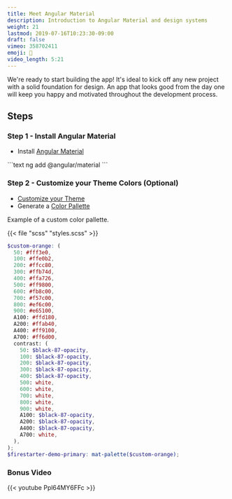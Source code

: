 ```yaml
---
title: Meet Angular Material
description: Introduction to Angular Material and design systems
weight: 21
lastmod: 2019-07-16T10:23:30-09:00
draft: false
vimeo: 358702411
emoji: 🎨
video_length: 5:21
---
```


We're ready to start building the app! It's ideal to kick off any new project with a solid foundation for design. An app that looks good from the day one will keep you happy and motivated throughout the development process.

## Steps

### Step 1 - Install Angular Material

- Install [Angular Material](https://material.angular.io/)

<File name="command line">
  <Terminal />
</File>
```text
ng add @angular/material
```

### Step 2 - Customize your Theme Colors (Optional)

- [Customize your Theme](https://material.angular.io/guide/theming)
- Generate a [Color Pallette](http://mcg.mbitson.com/#!?mcgpalette0=%233f51b5)

Example of a custom color pallette.

{{< file "scss" "styles.scss" >}}

```scss
$custom-orange: (
  50: #fff3e0,
  100: #ffe0b2,
  200: #ffcc80,
  300: #ffb74d,
  400: #ffa726,
  500: #ff9800,
  600: #fb8c00,
  700: #f57c00,
  800: #ef6c00,
  900: #e65100,
  A100: #ffd180,
  A200: #ffab40,
  A400: #ff9100,
  A700: #ff6d00,
  contrast: (
    50: $black-87-opacity,
    100: $black-87-opacity,
    200: $black-87-opacity,
    300: $black-87-opacity,
    400: $black-87-opacity,
    500: white,
    600: white,
    700: white,
    800: white,
    900: white,
    A100: $black-87-opacity,
    A200: $black-87-opacity,
    A400: $black-87-opacity,
    A700: white,
  ),
);
$firestarter-demo-primary: mat-palette($custom-orange);
```

### Bonus Video

<div class="vid-center">
{{< youtube Ppl64MY6FFc >}}
</div>
